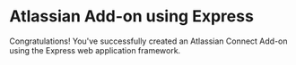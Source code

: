 # Atlassian Add-on using Express

Congratulations! You've successfully created an Atlassian Connect Add-on
 using the Express web application framework.

